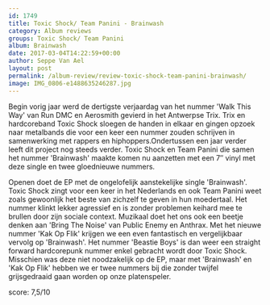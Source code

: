 ```yaml
---
id: 1749
title: Toxic Shock/ Team Panini - Brainwash
category: Album reviews
groups: Toxic Shock/ Team Panini
album: Brainwash
date: 2017-03-04T14:22:59+00:00
author: Seppe Van Ael
layout: post
permalink: /album-review/review-toxic-shock-team-panini-brainwash/
image: IMG_0806-e1488635246287.jpg
---
```

Begin vorig jaar werd de dertigste verjaardag van het nummer 'Walk This Way' van Run DMC en Aerosmith gevierd in het Antwerpse Trix. Trix en hardcoreband Toxic Shock sloegen de handen in elkaar en gingen opzoek naar metalbands die voor een keer een nummer zouden schrijven in samenwerking met rappers en hiphoppers.Ondertussen een jaar verder leeft dit project nog steeds verder. Toxic Shock en Team Panini die samen het nummer 'Brainwash' maakte komen nu aanzetten met een 7&#8243; vinyl met deze single en twee gloednieuwe nummers.

Openen doet de EP met de ongelofelijk aanstekelijke single 'Brainwash'. Toxic Shock zingt voor een keer in het Nederlands en ook Team Panini weet zoals gewoonlijk het beste van zichzelf te geven in hun moedertaal. Het nummer klinkt lekker agressief en is zonder problemen keihard mee te brullen door zijn sociale context. Muzikaal doet het ons ook een beetje denken aan 'Bring The Noise' van Public Enemy en Anthrax. Met het nieuwe nummer 'Kak Op Flik' krijgen we een even fantastisch en vergelijkbaar vervolg op 'Brainwash'. Het nummer 'Beastie Boys' is dan weer een straight forward hardcorepunk nummer enkel gebracht wordt door Toxic Shock. Misschien was deze niet noodzakelijk op de EP, maar met 'Brainwash' en 'Kak Op Flik' hebben we er twee nummers bij die zonder twijfel grijsgedraaid gaan worden op onze platenspeler.

score: 7,5/10
